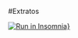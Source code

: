 #Extratos

[![Run in Insomnia}](https://insomnia.rest/images/run.svg)](https://insomnia.rest/run/?label=Extratos&uri=https%3A%2F%2Fraw.githubusercontent.com%2Fportaldevelopers%2Fextrato%2Fmain%2FExtrato.json%3Ftoken%3DGHSAT0AAAAAACUEJX5KDEJSDEENWZAFCHY6ZT4US2A)